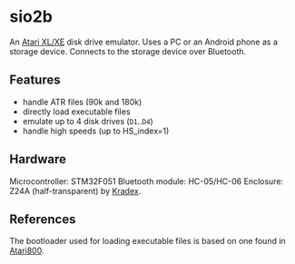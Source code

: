 sio2b
=====

An [Atari XL/XE](http://en.wikipedia.org/wiki/Atari_8-bit_family) disk
drive emulator. Uses a PC or an Android phone as a storage device.
Connects to the storage device over Bluetooth.

Features
--------

* handle ATR files (90k and 180k)
* directly load executable files
* emulate up to 4 disk drives (`D1`..`D4`)
* handle high speeds (up to HS\_index=1)

Hardware
--------

Microcontroller: STM32F051
Bluetooth module: HC-05/HC-06
Enclosure: Z24A (half-transparent) by [Kradex](https://www.kradex.com.pl).

References
----------

The bootloader used for loading executable files is based on one
found in [Atari800](https://atari800.github.io/).
